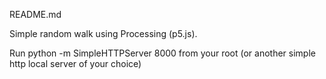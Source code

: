 README.md

Simple random walk using Processing (p5.js).

Run python -m SimpleHTTPServer 8000 from your root (or another simple http local server of your choice)